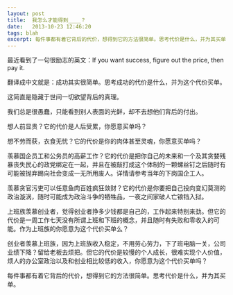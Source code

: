 ```yaml
---
layout: post
title:  我怎么才能得到____？
date:   2013-10-23 12:46:20
tags: blah
excerpt: 每件事都有着它背后的代价，想得到它的方法很简单。思考代价是什么，并为其买单。
---
```

最近看到了一句很励志的英文：If you want success, figure out the price, then pay it.

翻译成中文就是：成功其实很简单。思考成功的代价是什么，并为这个代价买单。

这简直是隐藏于世间一切欲望背后的真理。

我们总是很愚蠢，只能看到别人表面的光鲜，却不去想他们背后的付出。

想人前显贵？它的代价是人后受累，你愿意买单吗？

想不劳而获，衣食无忧？它的代价是你的肉体甚至灵魂，你愿意买单吗？

羡慕国企员工和公务员的高薪工作？它的代价是把你自己的未来和一个及其贪婪残暴丧失民心的政党绑定在一起，并且在被敲打成这个体制的一颗螺丝钉之后随时有可能被抛弃踢向社会变成一无所用废人。详情请参考当年的下岗国企工人。

羡慕贪官污吏可以任意鱼肉百姓疯狂敛财？它的代价是你要把自己投向变幻莫测的政治漩涡，随时可能成为政治斗争的牺牲品，一夜之间家破人亡锒铛入狱。

上班族羡慕创业者，觉得创业者挣多少钱都是自己的，工作起来特别来劲。但它的代价是一周工作七天没有所谓上班和下班的概念，并且随时有失败和零收入的可能。作为上班族的你愿意为这个代价买单么？

创业者羡慕上班族，因为上班族收入稳定，不用劳心劳力，下了班电脑一关，公司业绩下降？留给老板去烦把。但它的代价是较慢的个人成长，很难实现个人价值，烦人的办公室政治以及和创业相比较低的收入，你愿意为这个代价买单吗？

每件事都有着它背后的代价，想得到它的方法很简单。思考代价是什么，并为其买单。